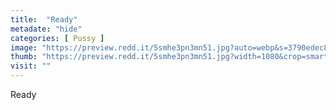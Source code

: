```yaml
---
title:  "Ready"
metadate: "hide"
categories: [ Pussy ]
image: "https://preview.redd.it/5smhe3pn3mn51.jpg?auto=webp&s=3790edec8de2cfb1a70276cb783beb24c9b59def"
thumb: "https://preview.redd.it/5smhe3pn3mn51.jpg?width=1080&crop=smart&auto=webp&s=7c1b8ba1bc031b9f15e61efa3f6716bbad31ad48"
visit: ""
---
```

Ready
